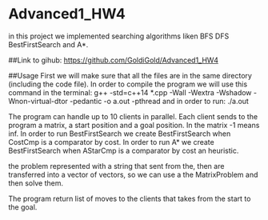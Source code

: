 # Advanced1_HW4
in this project we implemented searching algorithms liken BFS DFS BestFirstSearch and A*. 


##Link to gihub: 
https://github.com/GoldiGold/Advanced1_HW4

##Usage
First we will make sure that all the files are in the same directory (including the code file).
In order to compile the program we will use this command in the terminal:
g++ -std=c++14 *.cpp -Wall -Wextra -Wshadow -Wnon-virtual-dtor -pedantic -o a.out -pthread
and in order to run:
./a.out

The program can handle up to 10 clients in parallel. Each client sends to the program a matrix, a start position and a goal position.
In the matrix -1 means inf. 
In order to run BestFirstSearch we create BestFirstSearch<CostCmp> when CostCmp is a comparator by cost.
In order to run A* we create BestFirstSearch<AStarCmp> when AStarCmp is a comparator by cost an heuristic.

the problem represented with a string that sent from the, then are transferred
into a vector of vectors, so we can use a the MatrixProblem and then solve them.

The program return list of moves to the clients that takes from the start to the goal.

